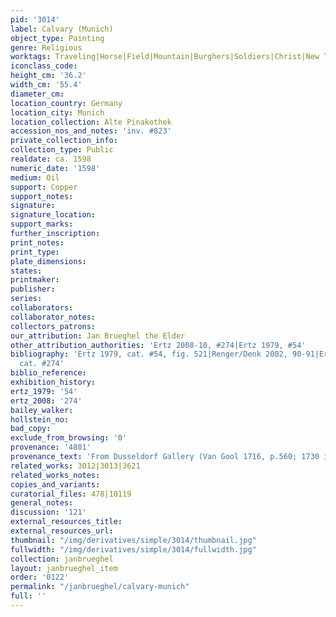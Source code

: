 ```yaml
---
pid: '3014'
label: Calvary (Munich)
object_type: Painting
genre: Religious
worktags: Traveling|Horse|Field|Mountain|Burghers|Soldiers|Christ|New Testament
iconclass_code:
height_cm: '36.2'
width_cm: '55.4'
diameter_cm:
location_country: Germany
location_city: Munich
location_collection: Alte Pinakothek
accession_nos_and_notes: 'inv. #823'
private_collection_info:
collection_type: Public
realdate: ca. 1598
numeric_date: '1598'
medium: Oil
support: Copper
support_notes:
signature:
signature_location:
support_marks:
further_inscription:
print_notes:
print_type:
plate_dimensions:
states:
printmaker:
publisher:
series:
collaborators:
collaborator_notes:
collectors_patrons:
our_attribution: Jan Brueghel the Elder
other_attribution_authorities: 'Ertz 2008-10, #274|Ertz 1979, #54'
bibliography: 'Ertz 1979, cat. #54, fig. 521|Renger/Denk 2002, 90-91|Ertz 2008-10,
  cat. #274'
biblio_reference:
exhibition_history:
ertz_1979: '54'
ertz_2008: '274'
bailey_walker:
hollstein_no:
bad_copy:
exclude_from_browsing: '0'
provenance: '4801'
provenance_text: 'From Dusseldorf Gallery (Van Gool 1716, p.560; 1730 inventory #35)'
related_works: 3012|3013|3621
related_works_notes:
copies_and_variants:
curatorial_files: 478|10119
general_notes:
discussion: '121'
external_resources_title:
external_resources_url:
thumbnail: "/img/derivatives/simple/3014/thumbnail.jpg"
fullwidth: "/img/derivatives/simple/3014/fullwidth.jpg"
collection: janbrueghel
layout: janbrueghel_item
order: '0122'
permalink: "/janbrueghel/calvary-munich"
full: ''
---
```

